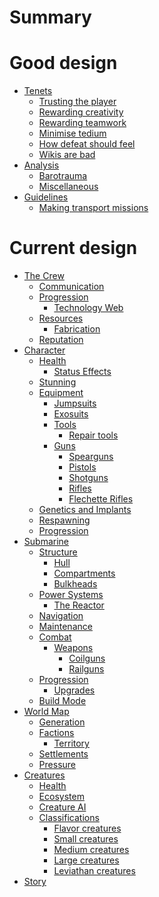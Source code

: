 # Summary

# Good design
- [Tenets](./design/tenets/abstract.md)
    - [Trusting the player](./design/tenets/trust.md)
    - [Rewarding creativity](./design/tenets/creativity.md)
    - [Rewarding teamwork]()
    - [Minimise tedium](./design/tenets/tedium.md)
    - [How defeat should feel]()
    - [Wikis are bad]()
- [Analysis](./design/analysis/abstract.md)
    - [Barotrauma](./design/analysis/barotrauma.md)
    - [Miscellaneous](./design/analysis/miscellaneous.md)
- [Guidelines](./design/guidelines/abstract.md)
    - [Making transport missions](./design/guidelines/transport_missions.md)

# Current design
- [The Crew](./crew/abstract.md)
    - [Communication](./crew/communication.md)
    - [Progression]()
        - [Technology Web](./crew/techweb.md)
    - [Resources](./crew/resources.md)
        - [Fabrication](./crew/fabrication.md)
    - [Reputation](./crew/reputation.md)
- [Character](./character/abstract.md)
    - [Health](./character/health.md)
        - [Status Effects](./character/statuses.md)
    - [Stunning](./character/stunning.md)
    - [Equipment](./character/equipment.md)
        - [Jumpsuits]()
        - [Exosuits](./character/exosuits.md)
        - [Tools]()
            - [Repair tools](./character/repairtools.md)
        - [Guns](./character/guns/abstract.md)
            - [Spearguns](./character/guns/spearguns.md)
            - [Pistols](./character/guns/pistols.md)
            - [Shotguns](./character/guns/shotguns.md)
            - [Rifles](./character/guns/rifles.md)
            - [Flechette Rifles](./character/guns/flechettes.md)
    - [Genetics and Implants](./character/upgrades.md)
    - [Respawning](./character/respawning.md)
    - [Progression]()
- [Submarine](./submarine/abstract.md)
    - [Structure](./submarine/structure.md)
        - [Hull](./submarine/hull.md)
        - [Compartments](./submarine/compartments.md)
        - [Bulkheads]()
    - [Power Systems](./submarine/electricity.md)
        - [The Reactor](./submarine/reactor.md)
    - [Navigation](./submarine/navigation.md)
    - [Maintenance](./submarine/maintenance.md)
    - [Combat]()
        - [Weapons]()
            - [Coilguns]()
            - [Railguns]()
    - [Progression]()
        - [Upgrades](./submarine/upgrades.md)
    - [Build Mode](./submarine/construction.md)
- [World Map]()
    - [Generation]()
    - [Factions]()
        - [Territory]()
    - [Settlements]()
    - [Pressure]()
- [Creatures](./creatures/abstract.md)
    - [Health]()
    - [Ecosystem](./creatures/ecosystem.md)
    - [Creature AI](./creatures/ai.md)
    - [Classifications]()
        - [Flavor creatures](./creatures/flavor.md)
        - [Small creatures](./creatures/small.md)
        - [Medium creatures](./creatures/medium.md)
        - [Large creatures](./creatures/large.md)
        - [Leviathan creatures](./creatures/leviathan.md)
- [Story](./story/abstract.md)